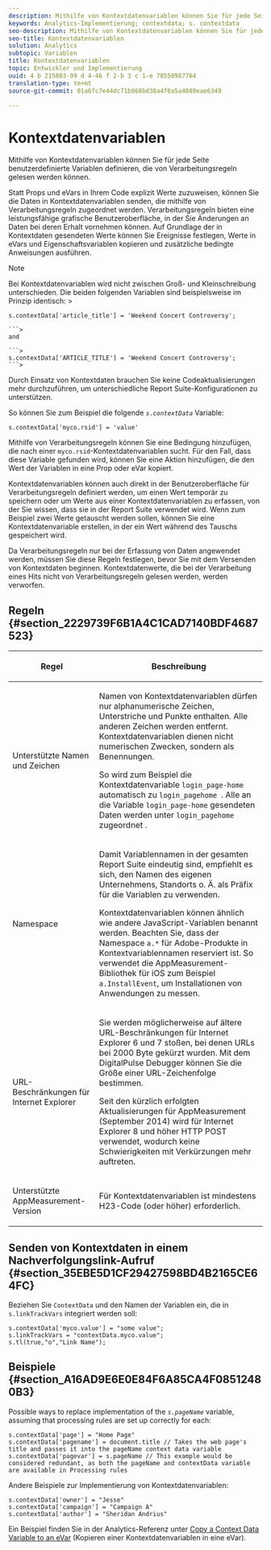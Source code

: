 ```yaml
---
description: Mithilfe von Kontextdatenvariablen können Sie für jede Seite benutzerdefinierte Variablen definieren, die von Verarbeitungsregeln gelesen werden können.
keywords: Analytics-Implementierung; contextdata; s. contextdata
seo-description: Mithilfe von Kontextdatenvariablen können Sie für jede Seite benutzerdefinierte Variablen definieren, die von Verarbeitungsregeln gelesen werden können.
seo-title: Kontextdatenvariablen
solution: Analytics
subtopic: Variablen
title: Kontextdatenvariablen
topic: Entwickler und Implementierung
uuid: 4 b 215803-99 d 4-46 f 2-b 3 c 1-e 78558987764
translation-type: tm+mt
source-git-commit: 01a6fc7e44dc71b868bd38a4f6a5a4089eae6349

---
```



# Kontextdatenvariablen

Mithilfe von Kontextdatenvariablen können Sie für jede Seite benutzerdefinierte Variablen definieren, die von Verarbeitungsregeln gelesen werden können.

Statt Props und eVars in Ihrem Code explizit Werte zuzuweisen, können Sie die Daten in Kontextdatenvariablen senden, die mithilfe von Verarbeitungsregeln zugeordnet werden. Verarbeitungsregeln bieten eine leistungsfähige grafische Benutzeroberfläche, in der Sie Änderungen an Daten bei deren Erhalt vornehmen können. Auf Grundlage der in Kontextdaten gesendeten Werte können Sie Ereignisse festlegen, Werte in eVars und Eigenschaftsvariablen kopieren und zusätzliche bedingte Anweisungen ausführen.

>[!NOTE]
>
>Bei Kontextdatenvariablen wird nicht zwischen Groß- und Kleinschreibung unterschieden. Die beiden folgenden Variablen sind beispielsweise im Prinzip identisch: &gt;
>```>
>s.contextData['article_title'] = 'Weekend Concert Controversy'; 
>
>```>
>and 
>
>```>
>s.contextData['ARTICLE_TITLE'] = 'Weekend Concert Controversy';
>```>

Durch Einsatz von Kontextdaten brauchen Sie keine Codeaktualisierungen mehr durchzuführen, um unterschiedliche Report Suite-Konfigurationen zu unterstützen.

So können Sie zum Beispiel die folgende *`s.contextData`* Variable:

```
s.contextData['myco.rsid'] = 'value'
```

Mithilfe von Verarbeitungsregeln können Sie eine Bedingung hinzufügen, die nach einer `myco.rsid`-Kontextdatenvariablen sucht. Für den Fall, dass diese Variable gefunden wird, können Sie eine Aktion hinzufügen, die den Wert der Variablen in eine Prop oder eVar kopiert.

Kontextdatenvariablen können auch direkt in der Benutzeroberfläche für Verarbeitungsregeln definiert werden, um einen Wert temporär zu speichern oder um Werte aus einer Kontextdatenvariablen zu erfassen, von der Sie wissen, dass sie in der Report Suite verwendet wird. Wenn zum Beispiel zwei Werte getauscht werden sollen, können Sie eine Kontextdatenvariable erstellen, in der ein Wert während des Tauschs gespeichert wird.

Da Verarbeitungsregeln nur bei der Erfassung von Daten angewendet werden, müssen Sie diese Regeln festlegen, bevor Sie mit dem Versenden von Kontextdaten beginnen. Kontextdatenwerte, die bei der Verarbeitung eines Hits nicht von Verarbeitungsregeln gelesen werden, werden verworfen. 

## Regeln {#section_2229739F6B1A4C1CAD7140BDF4687523}

<table id="table_4433A32A952340699B189CAEAF158B06"> 
 <thead> 
  <tr> 
   <th colname="col1" class="entry"> <p>Regel </p> </th> 
   <th colname="col2" class="entry"> <p>Beschreibung </p> </th> 
  </tr> 
 </thead>
 <tbody> 
  <tr> 
   <td colname="col1"> <p>Unterstützte Namen und Zeichen </p> </td> 
   <td colname="col2"> <p>Namen von Kontextdatenvariablen dürfen nur alphanumerische Zeichen, Unterstriche und Punkte enthalten. Alle anderen Zeichen werden entfernt. Kontextdatenvariablen dienen nicht numerischen Zwecken, sondern als Benennungen. </p> <p>So wird zum Beispiel die Kontextdatenvariable <code>login_page-home</code> automatisch zu <code>login_pagehome </code>. Alle an die Variable <code>login_page-home</code> gesendeten Daten werden unter <code>login_pagehome</code> zugeordnet . </p> </td> 
  </tr> 
  <tr> 
   <td colname="col1"> <p>Namespace </p> </td> 
   <td colname="col2"> <p>Damit Variablennamen in der gesamten Report Suite eindeutig sind, empfiehlt es sich, den Namen des eigenen Unternehmens, Standorts o. Ä. als Präfix für die Variablen zu verwenden. </p> <p>Kontextdatenvariablen können ähnlich wie andere JavaScript-Variablen benannt werden. Beachten Sie, dass der Namespace <code>a.*</code> für Adobe-Produkte in Kontextvariablennamen reserviert ist. So verwendet die AppMeasurement-Bibliothek für iOS zum Beispiel <code>a.InstallEvent</code>, um Installationen von Anwendungen zu messen. </p> </td> 
  </tr> 
  <tr> 
   <td colname="col1"> <p>URL-Beschränkungen für Internet Explorer </p> </td> 
   <td colname="col2"> <p>Sie werden möglicherweise auf ältere URL-Beschränkungen für Internet Explorer 6 und 7 stoßen, bei denen URLs bei 2000 Byte gekürzt wurden. Mit dem <span class="keyword">DigitalPulse Debugger</span> können Sie die Größe einer URL-Zeichenfolge bestimmen. </p> <p>Seit den kürzlich erfolgten Aktualisierungen für AppMeasurement (September 2014) wird für Internet Explorer 8 und höher HTTP POST verwendet, wodurch keine Schwierigkeiten mit Verkürzungen mehr auftreten. </p> </td> 
  </tr> 
  <tr> 
   <td colname="col1"> <p>Unterstützte AppMeasurement-Version </p> </td> 
   <td colname="col2"> <p>Für Kontextdatenvariablen ist mindestens H23-Code (oder höher) erforderlich. </p> </td> 
  </tr> 
 </tbody> 
</table>

## Senden von Kontextdaten in einem Nachverfolgungslink-Aufruf {#section_35EBE5D1CF29427598BD4B2165CE64FC}

Beziehen Sie `ContextData` und den Namen der Variablen ein, die in `s.linkTrackVars` integriert werden soll:

```
s.contextData['myco.value'] = "some value"; 
s.linkTrackVars = "contextData.myco.value"; 
s.tl(true,"o","Link Name"); 
```

## Beispiele {#section_A16AD9E6E0E84F6A85CA4F08512480B3}

Possible ways to replace implementation of the *`s.pageName`* variable, assuming that processing rules are set up correctly for each:

```
s.contextData['page'] = "Home Page" 
s.contextData['pagename'] = document.title // Takes the web page's title and passes it into the pageName context data variable 
s.contextData['pagevar'] = s.pageName // This example would be considered redundant, as both the pageName and contextData variable are available in Processing rules
```

Andere Beispiele zur Implementierung von Kontextdatenvariablen:

```
s.contextData['owner'] = "Jesse" 
s.contextData['campaign'] = "Campaign A" 
s.contextData['author'] = "Sheridan Andrius"
```

Ein Beispiel finden Sie in der Analytics-Referenz unter [Copy a Context Data Variable to an eVar](https://marketing.adobe.com/resources/help/en_US/reference/?f=processing_rules_copy_context_data) (Kopieren einer Kontextdatenvariablen in eine eVar).
